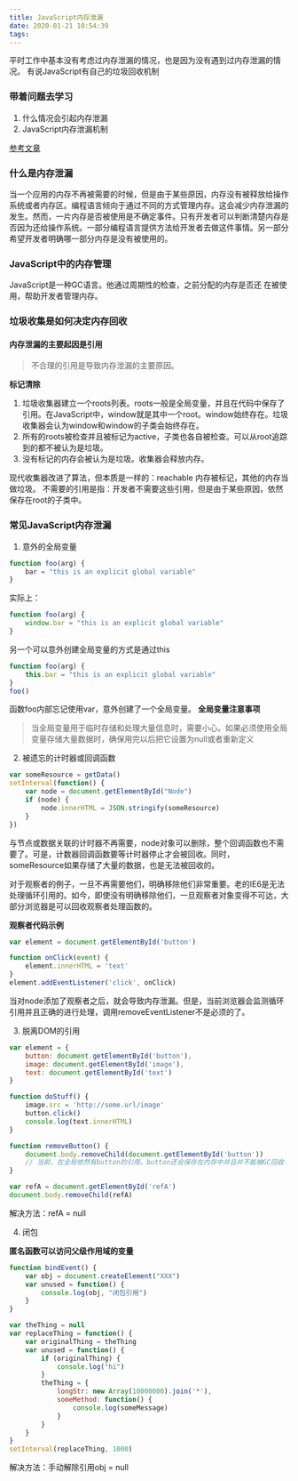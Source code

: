 ```yaml
---
title: JavaScript内存泄漏
date: 2020-01-21 10:54:39
tags:
---
```


平时工作中基本没有考虑过内存泄漏的情况，也是因为没有遇到过内存泄漏的情况。
有说JavaScript有自己的垃圾回收机制

### 带着问题去学习

1. 什么情况会引起内存泄漏
2. JavaScript内存泄漏机制

<!-- more -->

[参考文章](https://auth0.com/blog/four-types-of-leaks-in-your-javascript-code-and-how-to-get-rid-of-them/)

### 什么是内存泄漏

当一个应用的内存不再被需要的时候，但是由于某些原因，内存没有被释放给操作系统或者内存区。编程语言倾向于通过不同的方式管理内存。这会减少内存泄漏的发生。然而，一片内存是否被使用是不确定事件。只有开发者可以判断清楚内存是否因为还给操作系统。一部分编程语言提供方法给开发者去做这件事情。另一部分希望开发者明确哪一部分内存是没有被使用的。

### JavaScript中的内存管理

JavaScript是一种GC语言。他通过周期性的检查，之前分配的内存是否还 在被使用，帮助开发者管理内存。

### 垃圾收集是如何决定内存回收

#### 内存泄漏的主要起因是引用

> 不合理的引用是导致内存泄漏的主要原因。

**标记清除**

1. 垃圾收集器建立一个roots列表。roots一般是全局变量，并且在代码中保存了引用。在JavaScript中，window就是其中一个root。window始终存在。垃圾收集器会认为window和window的子类会始终存在。
2. 所有的roots被检查并且被标记为active，子类也各自被检查。可以从root追踪到的都不被认为是垃圾。
3. 没有标记的内存会被认为是垃圾。收集器会释放内存。

现代收集器改进了算法，但本质是一样的：reachable 内存被标记，其他的内存当做垃圾。
不需要的引用是指：开发者不需要这些引用，但是由于某些原因，依然保存在root的子类中。

### 常见JavaScript内存泄漏

1. 意外的全局变量

``` js
function foo(arg) {
    bar = "this is an explicit global variable"
}
```

实际上：

``` js
function foo(arg) {
    window.bar = "this is an explicit global variable"
}
```

另一个可以意外创建全局变量的方式是通过this

``` js
function foo(arg) {
    this.bar = "this is an explicit global variable"
}
foo()
```

函数foo内部忘记使用var，意外创建了一个全局变量。
**全局变量注意事项**

> 当全局变量用于临时存储和处理大量信息时，需要小心。如果必须使用全局变量存储大量数据时，确保用完以后把它设置为null或者重新定义

2. 被遗忘的计时器或回调函数

``` js
var someResource = getData()
setInterval(function() {
    var node = document.getElementById("Node")
    if (node) {
        node.innerHTML = JSON.stringify(someResource)
    }
})
```

与节点或数据关联的计时器不再需要，node对象可以删除，整个回调函数也不需要了。可是，计数器回调函数要等计时器停止才会被回收。同时，someResource如果存储了大量的数据，也是无法被回收的。

对于观察者的例子，一旦不再需要他们，明确移除他们非常重要。老的IE6是无法处理循环引用的。如今，即使没有明确移除他们，一旦观察者对象变得不可达，大部分浏览器是可以回收观察者处理函数的。

**观察者代码示例**

``` js
var element = document.getElementById('button')

function onClick(event) {
    element.innerHTML = 'text'
}
element.addEventListener('click', onClick)
```

当对node添加了观察者之后，就会导致内存泄漏。但是，当前浏览器会监测循环引用并且正确的进行处理，调用removeEventListener不是必须的了。

3. 脱离DOM的引用

``` js
var element = {
    button: document.getElementById('button'),
    image: document.getElementById('image'),
    text: document.getElementById('text')
}

function doStuff() {
    image.src = 'http://some.url/image'
    button.click()
    console.log(text.innerHTML)
}

function removeButton() {
    document.body.removeChild(document.getElementById('button'))
    // 当前，在全局依然有button的引用。button还会保存在内存中并且并不能被GC回收
}
```

``` js
var refA = document.getElementById('refA')
document.body.removeChild(refA)
```

解决方法：refA = null

4. 闭包

**匿名函数可以访问父级作用域的变量**

``` js
function bindEvent() {
    var obj = document.createElement("XXX")
    var unused = function() {
        console.log(obj, "闭包引用")
    }
}
```

``` js
var theThing = null
var replaceThing = function() {
    var originalThing = theThing
    var unused = function() {
        if (originalThing) {
            console.log("hi")
        }
        theThing = {
            longStr: new Array(10000000).join('*'),
            someMethod: function() {
                console.log(someMessage)
            }
        }
    }
}
setInterval(replaceThing, 1000)
```

解决方法：手动解除引用obj = null

